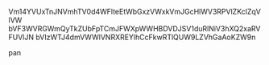 Vm14YVUxTnJNVmhTV0d4WFlteEtWbGxzVWxkVmJGcHlWV3RPVlZKclZqVlVW
bVF3WVRGWmQyTkZUbFpTCmJFWXpWWHBDVDJSV1duRlNiV3hXQ2xaRVFUVlJN
bVIzWTJ4dmVWWlVNRXREYlhCcFkwRTlQUW9LZVhGaAoKZW9n

pan